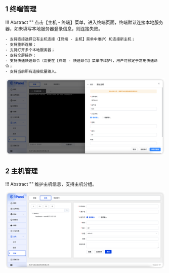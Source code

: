 ## 1 终端管理

!!! Abstract ""
    点击【主机 - 终端】菜单，进入终端页面，终端默认连接本地服务器，如未填写本地服务器登录信息，则连接失败。

    - 支持直接选择已有主机连接（【终端 - 主机】菜单中维护）和连接新主机；
    - 支持重新连接；
    - 支持打开多个本地服务器；
    - 支持全屏操作；
    - 支持快速快速命令（需要在【终端 - 快速命令】菜单中维护），用户可预定于常用快速命令；
    - 支持当前所有连接批量输入。

![img.png](../../img/hosts/terminal.png)

## 2 主机管理

!!! Abstract ""
    维护主机信息，支持主机分组。

![img.png](../../img/hosts/host.png)